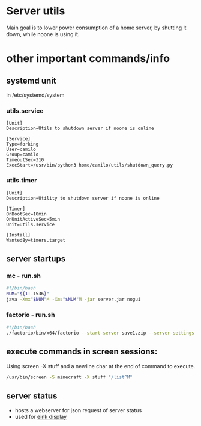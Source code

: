 # Server utils

Main goal is to lower power consumption of a home server, by shutting it down, while noone is using it.

# other important commands/info

## systemd unit
in /etc/systemd/system
### utils.service
```
[Unit]
Description=Utils to shutdown server if noone is online

[Service]
Type=forking
User=camilo
Group=camilo
TimeoutSec=310
ExecStart=/usr/bin/python3 home/camilo/utils/shutdown_query.py
```

### utils.timer
```
[Unit]
Description=Utility to shutdown server if noone is online

[Timer]
OnBootSec=10min
OnUnitActiveSec=5min
Unit=utils.service

[Install]
WantedBy=timers.target
```

## server startups

### mc - run.sh
```bash
#!/bin/bash
NUM="${1:-1536}"
java -Xmx"$NUM"M -Xms"$NUM"M -jar server.jar nogui
```

### factorio - run.sh
```bash
#!/bin/bash
./factorio/bin/x64/factorio --start-server save1.zip --server-settings server-settings.json --port 34198 | tee factorio-console.log
```

## execute commands in screen sessions:
Using screen -X stuff and a newline char at the end of command to execute.
```bash
/usr/bin/screen -S minecraft -X stuff "/list^M"
```

## server status

* hosts a webserver for json request of server status
* used for [eink display](https://github.com/Alpel99/eink_status)
